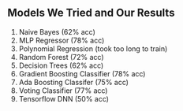 ## Models We Tried and Our Results

1. Naive Bayes (62% acc)
2. MLP Regressor (78% acc)
3. Polynomial Regression (took too long to train)
4. Random Forest (72% acc)
5. Decision Trees (62% acc)
6. Gradient Boosting Classifier (78% acc)
8. Ada Boosting Classifer (75% acc)
9. Voting Classifier (77% acc)
10. Tensorflow DNN (50% acc)
